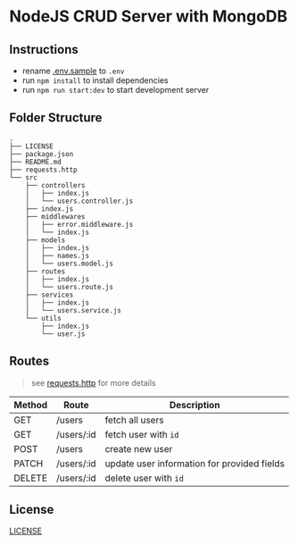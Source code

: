 # NodeJS CRUD Server with MongoDB

## Instructions

- rename [.env.sample](.env.sample) to `.env`
- run `npm install` to install dependencies
- run `npm run start:dev` to start development server

## Folder Structure

```
.
├── LICENSE
├── package.json
├── README.md
├── requests.http
└── src
    ├── controllers
    │   ├── index.js
    │   └── users.controller.js
    ├── index.js
    ├── middlewares
    │   ├── error.middleware.js
    │   └── index.js
    ├── models
    │   ├── index.js
    │   ├── names.js
    │   └── users.model.js
    ├── routes
    │   ├── index.js
    │   └── users.route.js
    ├── services
    │   ├── index.js
    │   └── users.service.js
    └── utils
        ├── index.js
        └── user.js
```

## Routes

> see [requests.http](requests.http) for more details

| Method | Route      | Description                                 |
| ------ | ---------- | ------------------------------------------- |
| GET    | /users     | fetch all users                             |
| GET    | /users/:id | fetch user with `id`                        |
| POST   | /users     | create new user                             |
| PATCH  | /users/:id | update user information for provided fields |
| DELETE | /users/:id | delete user with `id`                       |

## License

[LICENSE](LICENSE)
